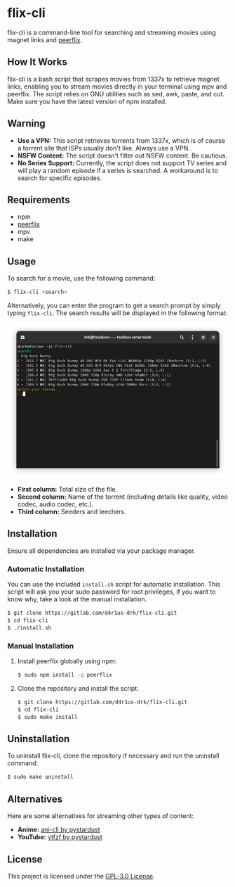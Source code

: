 # flix-cli

flix-cli is a command-line tool for searching and streaming movies using magnet links and [peerflix](https://github.com/mafintosh/peerflix).

## How It Works

flix-cli is a bash script that scrapes movies from 1337x to retrieve magnet links, enabling you to stream movies directly in your terminal using mpv and peerflix. The script relies on GNU utilities such as sed, awk, paste, and cut. Make sure you have the latest version of npm installed.

## Warning

- **Use a VPN:** This script retrieves torrents from 1337x, which is of course a torrent site that ISPs usually don't like. Always use a VPN.
- **NSFW Content:** The script doesn't filter out NSFW content. Be cautious.
- **No Series Support:** Currently, the script does not support TV series and will play a random episode if a series is searched. A workaround is to search for specific episodes.

## Requirements

- npm
- [peerflix](https://github.com/mafintosh/peerflix)
- mpv
- make

## Usage

To search for a movie, use the following command:

```sh
$ flix-cli <search>
```

Alternatively, you can enter the program to get a search prompt by simply typing `flix-cli`. The search results will be displayed in the following format:

![Output Example](./data/output-example.png "Output Example")

- **First column:** Total size of the file.
- **Second column:** Name of the torrent (including details like quality, video codec, audio codec, etc.).
- **Third column:** Seeders and leechers.

## Installation

Ensure all dependencies are installed via your package manager.

### Automatic Installation

You can use the included `install.sh` script for automatic installation. This script will ask you your sudo password for root privileges, if you want to know why, take a look at the manual installation.

```sh
$ git clone https://gitlab.com/d4r1us-drk/flix-cli.git
$ cd flix-cli
$ ./install.sh
```

### Manual Installation

1. Install peerflix globally using npm:

    ```sh
    $ sudo npm install -g peerflix
    ```

2. Clone the repository and install the script:

    ```sh
    $ git clone https://gitlab.com/d4r1us-drk/flix-cli.git
    $ cd flix-cli
    $ sudo make install
    ```

## Uninstallation

To uninstall flix-cli, clone the repository if necessary and run the uninstall command:

```sh
$ sudo make uninstall
```

## Alternatives

Here are some alternatives for streaming other types of content:

- **Anime:** [ani-cli by pystardust](https://github.com/pystardust/ani-cli)
- **YouTube:** [ytfzf by pystardust](https://github.com/pystardust/ytfzf)

## License

This project is licensed under the [GPL-3.0 License](https://raw.githubusercontent.com/Illumina/licenses/master/gpl-3.0.txt).
